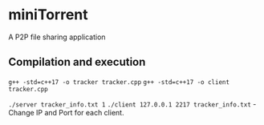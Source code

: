 # miniTorrent

A P2P file sharing application

## Compilation and execution

`g++ -std=c++17 -o tracker tracker.cpp`
`g++ -std=c++17 -o client tracker.cpp`

`./server tracker_info.txt 1`
`./client 127.0.0.1 2217 tracker_info.txt` - Change IP and Port for each client.
